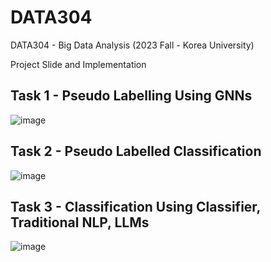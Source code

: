 # DATA304

DATA304 - Big Data Analysis (2023 Fall - Korea University)

Project Slide and Implementation

## Task 1 - Pseudo Labelling Using GNNs

![image](https://github.com/yms020615/DATA304/assets/97289852/c178d8d6-e686-4518-a90f-558491ac0fea)

## Task 2 - Pseudo Labelled Classification

![image](https://github.com/yms020615/DATA304/assets/97289852/dfb2e37d-a241-4c25-bd87-43d740765151)

## Task 3 - Classification Using Classifier, Traditional NLP, LLMs

![image](https://github.com/yms020615/DATA304/assets/97289852/1ef3adff-babc-42cc-9e78-555b8c9a026a)

